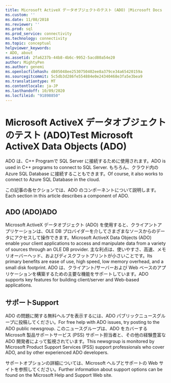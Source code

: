```yaml
---
title: Microsoft ActiveX データオブジェクトのテスト (ADO) |Microsoft Docs
ms.custom: ''
ms.date: 11/08/2018
ms.reviewer: ''
ms.prod: sql
ms.prod_service: connectivity
ms.technology: connectivity
ms.topic: conceptual
helpviewer_keywords:
- ADO, about
ms.assetid: 2fa6237b-44b8-4b6c-9952-5acd80a54e20
author: MightyPen
ms.author: genemi
ms.openlocfilehash: d805048ee2530750402ee8a379ce34a65420159a
ms.sourcegitcommit: 5c5db3d286fe554884e0e24340468e3fa5e3bea9
ms.translationtype: MT
ms.contentlocale: ja-JP
ms.lasthandoff: 10/09/2020
ms.locfileid: "91898850"
---
```

# <a name="test-microsoft-activex-data-objects-ado"></a><span data-ttu-id="c271d-102">Microsoft ActiveX データオブジェクトのテスト (ADO)</span><span class="sxs-lookup"><span data-stu-id="c271d-102">Test Microsoft ActiveX Data Objects (ADO)</span></span>

<span data-ttu-id="c271d-103">ADO は、C++ Programで SQL Server に接続するために使用されます。</span><span class="sxs-lookup"><span data-stu-id="c271d-103">ADO is used in C++ programs to connect to SQL Server.</span></span> <span data-ttu-id="c271d-104">もちろん、クラウド内の Azure SQL Database に接続することもできます。</span><span class="sxs-lookup"><span data-stu-id="c271d-104">Of course, it also works to connect to Azure SQL Database in the cloud.</span></span>

<span data-ttu-id="c271d-105">この記事の各セクションでは、ADO のコンポーネントについて説明します。</span><span class="sxs-lookup"><span data-stu-id="c271d-105">Each section in this article describes a component of ADO.</span></span>

  
## <a name="ado"></a><span data-ttu-id="c271d-106">ADO (ADO)</span><span class="sxs-lookup"><span data-stu-id="c271d-106">ADO</span></span>  
 <span data-ttu-id="c271d-107">Microsoft ActiveX データオブジェクト (ADO) を使用すると、クライアントアプリケーションは、OLE DB プロバイダーを介してさまざまなソースからのデータにアクセスして操作できます。</span><span class="sxs-lookup"><span data-stu-id="c271d-107">Microsoft ActiveX Data Objects (ADO) enable your client applications to access and manipulate data from a variety of sources through an OLE DB provider.</span></span> <span data-ttu-id="c271d-108">主な利点は、使いやすさ、高速、メモリオーバーヘッド、およびディスクフットプリントが小さいことです。</span><span class="sxs-lookup"><span data-stu-id="c271d-108">Its primary benefits are ease of use, high speed, low memory overhead, and a small disk footprint.</span></span> <span data-ttu-id="c271d-109">ADO は、クライアント/サーバーおよび Web ベースのアプリケーションを構築するための主要な機能をサポートしています。</span><span class="sxs-lookup"><span data-stu-id="c271d-109">ADO supports key features for building client/server and Web-based applications.</span></span>  
  
## <a name="support"></a><span data-ttu-id="c271d-110">サポート</span><span class="sxs-lookup"><span data-stu-id="c271d-110">Support</span></span>  
 <span data-ttu-id="c271d-111">ADO の問題に関する無料ヘルプを表示するには、ADO パブリックニュースグループに投稿してください。</span><span class="sxs-lookup"><span data-stu-id="c271d-111">For free help with ADO issues, try posting to the ADO public newsgroup.</span></span> <span data-ttu-id="c271d-112">このニュースグループは、ADO をカバーする Microsoft 製品サポートサービス (PSS) サポート担当者と、その他の経験豊富な ADO 開発者によって監視されています。</span><span class="sxs-lookup"><span data-stu-id="c271d-112">This newsgroup is monitored by Microsoft Product Support Services (PSS) support professionals who cover ADO, and by other experienced ADO developers.</span></span>  
  
 <span data-ttu-id="c271d-113">サポートオプションの詳細については、Microsoft ヘルプとサポートの Web サイトを参照してください。</span><span class="sxs-lookup"><span data-stu-id="c271d-113">Further information about support options can be found on the Microsoft Help and Support Web site.</span></span>


